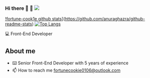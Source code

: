 ### Hi there 👋 👋 ![](https://komarev.com/ghpvc/?username=fortune-cook1e&color=blue&style=flat-square)
[!fortune-cook1e github stats](https://github-readme-stats.vercel.app/api?username=fortune-cook1e&show_icons=true&theme=react)](https://github.com/anuraghazra/github-readme-stats)
[![Top Langs](https://github-readme-stats.vercel.app/api/top-langs/?username=fortune-cook1e&layout=compact)](https://github.com/anuraghazra/github-readme-stats)

💻 Front-End Developer 

## About me

* ⌨️ Senior Front-End Developer with 5 years of experience
* 📫 How to reach me fortunecookie0106@outlook.com

